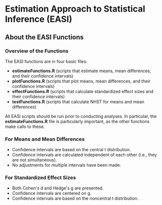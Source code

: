 # Estimation Approach to Statistical Inference (EASI)

## About the EASI Functions

### Overview of the Functions

The EASI functions are in four basic files:
- **estimateFunctions.R** (scripts that estimate means, mean differences, and their confidence intervals)
- **plotFunctions.R** (scripts that plot means, mean differences, and their confidence intervals)
- **effectFunctions.R** (scripts that calculate standardized effect sizes and their confidence intervals)
- **testFunctions.R** (scripts that calculate NHST for means and mean differences)

All EASI scripts should be run prior to conducting analyses. In particular, the **estimateFunctions.R** file is particularly important, as the other functions make calls to these.

### For Means and Mean Differences

- Confidence intervals are based on the central t distribution.
- Confidence intervals are calculated independent of each other (i.e., they are not simultaneous).
- No adjustments for multiple intervals have been made.

### For Standardized Effect Sizes

- Both Cohen's d and Hedge's g are presented.
- Confidence intervals are centered on g.
- Confidence intervals are based on the noncentral t distribution.
